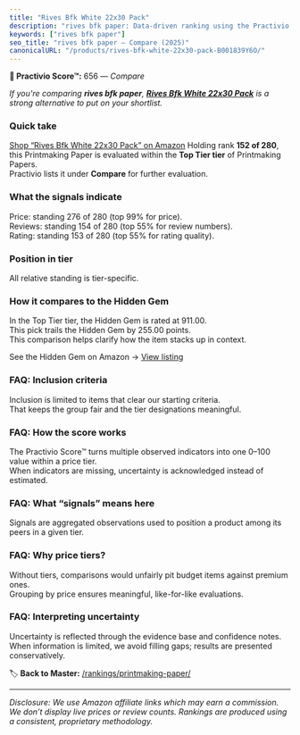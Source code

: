 ```yaml
---
title: "Rives Bfk White 22x30 Pack"
description: "rives bfk paper: Data-driven ranking using the Practivio Score™. Positioned by quality, value, demand, findability, momentum."
keywords: ["rives bfk paper"]
seo_title: "rives bfk paper — Compare (2025)"
canonicalURL: "/products/rives-bfk-white-22x30-pack-B001839Y6O/"
---
```


**🛒 Practivio Score™:** 656 — _Compare_


*If you're comparing **rives bfk paper**, **[Rives Bfk White 22x30 Pack](https://www.amazon.com/dp/B001839Y6O?tag=practivio-20)** is a strong alternative to put on your shortlist.*
### Quick take
[Shop “Rives Bfk White 22x30 Pack” on Amazon](https://www.amazon.com/dp/B001839Y6O?tag=practivio-20)
Holding rank **152 of 280**, this Printmaking Paper is evaluated within the **Top Tier tier** of Printmaking Papers.  
Practivio lists it under **Compare** for further evaluation.

### What the signals indicate
Price: standing 276 of 280 (top 99% for price).  
Reviews: standing 154 of 280 (top 55% for review numbers).  
Rating: standing 153 of 280 (top 55% for rating quality).  

### Position in tier
All relative standing is tier-specific.

### How it compares to the Hidden Gem
In the Top Tier tier, the Hidden Gem is rated at 911.00.  
This pick trails the Hidden Gem by 255.00 points.  
This comparison helps clarify how the item stacks up in context.  

See the Hidden Gem on Amazon → [View listing](https://www.amazon.com/dp/B01GOO7HL0?tag=practivio-20)

### FAQ: Inclusion criteria
Inclusion is limited to items that clear our starting criteria.  
That keeps the group fair and the tier designations meaningful.

### FAQ: How the score works
The Practivio Score™ turns multiple observed indicators into one 0–100 value within a price tier.  
When indicators are missing, uncertainty is acknowledged instead of estimated.

### FAQ: What “signals” means here
Signals are aggregated observations used to position a product among its peers in a given tier.

### FAQ: Why price tiers?
Without tiers, comparisons would unfairly pit budget items against premium ones.  
Grouping by price ensures meaningful, like-for-like evaluations.

### FAQ: Interpreting uncertainty
Uncertainty is reflected through the evidence base and confidence notes.  
When information is limited, we avoid filling gaps; results are presented conservatively.

<!-- Missing template for Compare/CompareWithinPriceClass -->


🏷️ **Back to Master:** [/rankings/printmaking-paper/](/rankings/printmaking-paper/)

---
_Disclosure: We use Amazon affiliate links which may earn a commission. We don’t display live prices or review counts. Rankings are produced using a consistent, proprietary methodology._
